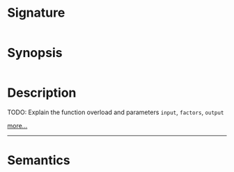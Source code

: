# Signature
```vikid-signature
```

# Synopsis
```vikid-synopsis
```

# Description
TODO: Explain the function overload and parameters `input`, `factors`, `output`

[more...](https://en.wikipedia.org/wiki/Scaling_(geometry))

----
# Semantics